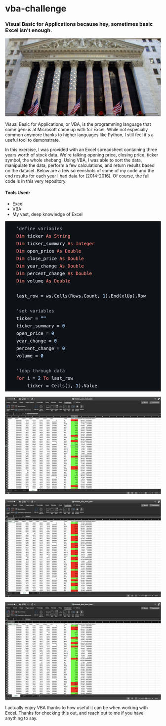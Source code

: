 # vba-challenge
### Visual Basic for Applications because hey, sometimes basic Excel isn't enough.


![stocks](stocks.jpeg)



Visual Basic for Applications, or VBA, is the programming language that some genius at Microsoft came up with for Excel. While not especially common anymore thanks to higher languages like Python, I still feel it's a useful tool to demonstrate.

In this exercise, I was provided with an Excel spreadsheet containing three years worth of stock data. We're talking opening price, closing price, ticker symbol, the whole shebang. Using VBA, I was able to sort the data, manipulate the data, perform a few calculations, and return results based on the dataset. Below are a few screenshots of some of my code and the end results for each year I had data for (2014-2016). Of course, the full code is in this very repository.

#### Tools Used:
- Excel
- VBA
- My vast, deep knowledge of Excel


![vba](vba.png)


![2014](2014_stock_data.png)


![2015](2015_stock_data.png)


![2016](2016_stock_data.png)



I actually enjoy VBA thanks to how useful it can be when working with Excel. Thanks for checking this out, and reach out to me if you have anything to say.
